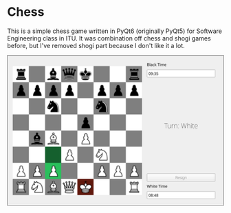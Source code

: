 # Chess

This is a simple chess game written in PyQt6 (originally PyQt5) for Software Engineering class in ITU.
It was combination off chess and shogi games before, but I've removed shogi part because I don't like it a
lot.

![gameplay](/gameplay.png) 
